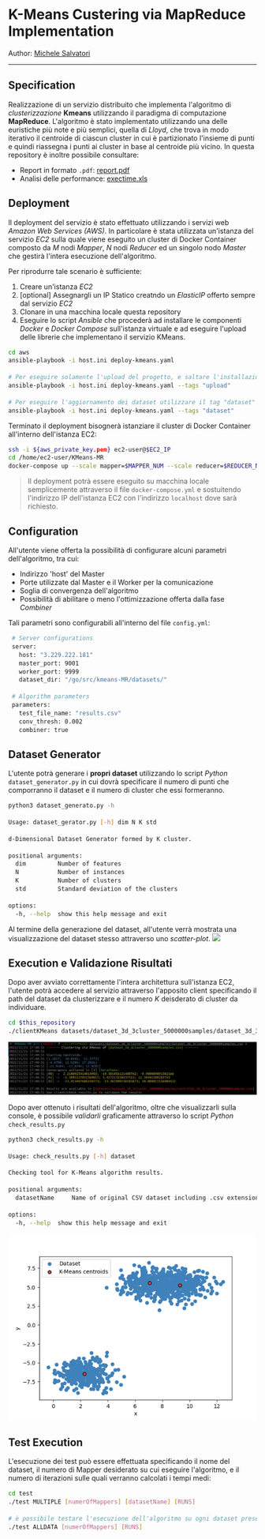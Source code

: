 # K-Means Custering via MapReduce Implementation 

Author: [Michele Salvatori](https://github.com/michsalvv)

--- 
## Specification

Realizzazione di un servizio distribuito che implementa l'algoritmo di *clusterizzazione* **Kmeans** utilizzando il paradigma di computazione **MapReduce**. 
L'algoritmo è stato implementato utilizzando una delle euristiche più note e più semplici, quella di *Lloyd*, che trova in modo iterativo il centroide di ciascun cluster in cui è partizionato l'insieme di punti e quindi riassegna i punti ai cluster in base al centroide più vicino. 
In questa repository è inoltre possibile consultare:
* Report in formato `.pdf`: [report.pdf](https://github.com/michsalvv/K-Means-on-MapReduce/blob/master/docs/)
* Analisi delle performance: [exectime.xls](https://github.com/michsalvv/K-Means-on-MapReduce/blob/master/results)

## Deployment
Il deployment del servizio è stato effettuato utilizzando i servizi web *Amazon Web Services (AWS)*. In particolare è stata utilizzata un'istanza del servizio *EC2* sulla quale viene eseguito un cluster di Docker Container composto da $M$ nodi *Mapper*, $N$ nodi *Reducer* ed un singolo nodo *Master* che gestirà l'intera esecuzione dell'algoritmo. 

Per riprodurre tale scenario è sufficiente:
1. Creare un'istanza *EC2*
2. [optional] Assegnargli un IP Statico creatndo un *ElasticIP* offerto sempre dal servizio *EC2* 
3. Clonare in una macchina locale questa repository
4. Eseguire lo script *Ansible* che procederà ad installare le componenti *Docker* e *Docker Compose* sull'istanza virtuale e ad eseguire l'upload delle librerie che implementano il servizio KMeans.

```bash
cd aws
ansible-playbook -i host.ini deploy-kmeans.yaml

# Per eseguire solamente l'upload del progetto, e saltare l'installazione Docker, utilizzare il tag "upload"
ansible-playbook -i host.ini deploy-kmeans.yaml --tags "upload"

# Per eseguire l'aggiornamento dei dataset utilizzare il tag "dataset"
ansible-playbook -i host.ini deploy-kmeans.yaml --tags "dataset"
```

Terminato il deployment bisognerà istanziare il cluster di Docker Container all'interno dell'istanza EC2:
```bash
ssh -i ${aws_private_key.pem} ec2-user@$EC2_IP
cd /home/ec2-user/KMeans-MR
docker-compose up --scale mapper=$MAPPER_NUM --scale reducer=$REDUCER_NUM
```

> Il deployment potrà essere eseguito su macchina locale semplicemente attraverso il file `docker-compose.yml` e sostuitendo l'indirizzo IP dell'istanza EC2 con l'indirizzo `localhost` dove sarà richiesto.  
## Configuration
All'utente viene offerta la possibilità di configurare alcuni parametri dell'algoritmo, tra cui:
- Indirizzo 'host' del Master
- Porte utilizzate dal Master e il Worker per la comunicazione
- Soglia di convergenza dell'algoritmo
- Possibilità di abilitare o meno l'ottimizzazione offerta dalla fase *Combiner*

Tali parametri sono configurabili all'interno del file `config.yml`:
```bash
 # Server configurations
 server:
   host: "3.229.222.181"
   master_port: 9001
   worker_port: 9999
   dataset_dir: "/go/src/kmeans-MR/datasets/"
 
 # Algorithm parameters
 parameters:
   test_file_name: "results.csv"
   conv_thresh: 0.002
   combiner: true
```
## Dataset Generator
L'utente potrà generare i **propri dataset** utilizzando lo script *Python* `dataset_generator.py` in cui dovrà specificare il numero di punti che comporranno il dataset e il numero di cluster che essi formeranno.
```bash
python3 dataset_generato.py -h

Usage: dataset_gerator.py [-h] dim N K std

d-Dimensional Dataset Generator formed by K cluster.

positional arguments:
  dim         Number of features
  N           Number of instances
  K           Number of clusters
  std         Standard deviation of the clusters

options:
  -h, --help  show this help message and exit
```

Al termine della generazione del dataset, all'utente verrà mostrata una visualizzazione del dataset stesso attraverso uno *scatter-plot*.
![](docs/dataset_generator.png)

## Execution e Validazione Risultati
Dopo aver avviato correttamente l'intera architettura sull'istanza EC2, l'utente potrà accedere al servizio attraverso l'apposito client specificando il path del dataset da clusterizzare e il numero $K$ deisderato di cluster da individuare.
```bash
cd $this_repository
./clientKMeans datasets/dataset_3d_3cluster_5000000samples/dataset_3d_3cluster_5000000samples.csv 3
```

![](docs/execution.png)

Dopo aver ottenuto i risultati dell'algoritmo, oltre che visualizzarli sulla console, è possibile *validarli* graficamente attraverso lo script *Python* `check_results.py`
```bash
python3 check_results.py -h

Usage: check_results.py [-h] dataset

Checking tool for K-Means algorithm results.

positional arguments:
  datasetName     Name of original CSV dataset including .csv extension

options:
  -h, --help  show this help message and exit
```
![](docs/validation.png)

## Test Execution
L'esecuzione dei test può essere effettuata specificando il nome del dataset, il numero di Mapper desiderato su cui eseguire l'algoritmo, e il numero di iterazioni sulle quali verranno calcolati i tempi medi:
```bash
cd test
./test MULTIPLE [numerOfMappers] [datasetName] [RUNS]

# è possibile testare l'esecuzione dell'algoritmo su ogni dataset presente nella directory `datasets/`
./test ALLDATA [numerOfMappers] [RUNS]
```
